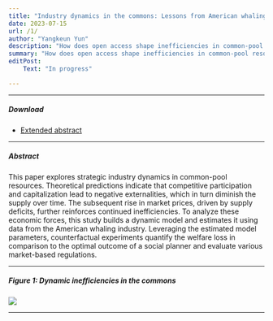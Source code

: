 ```yaml
---
title: "Industry dynamics in the commons: Lessons from American whaling"
date: 2023-07-15 
url: /1/
author: "Yangkeun Yun"
description: "How does open access shape inefficiencies in common-pool resources? This paper builds and estimates a dynamic model using data from the American whaling industry."
summary: "How does open access shape inefficiencies in common-pool resources? This paper builds a dynamic model and estimates it using data from the American whaling industry."
editPost:
    Text: "In progress"

---
```


---

##### Download

+ [Extended abstract](/extended_abstract_whaling_commons_ver1.pdf)

---

##### Abstract

This paper explores strategic industry dynamics in common-pool resources. Theoretical predictions indicate that competitive participation and capitalization lead to negative externalities, which in turn diminish the supply over time. The subsequent rise in market prices, driven by supply deficits, further reinforces continued inefficiencies. To analyze these economic forces, this study builds a dynamic model and estimates it using data from the American whaling industry. Leveraging the estimated model parameters, counterfactual experiments quantify the welfare loss in comparison to the optimal outcome of a social planner and evaluate various market-based regulations.

---

##### Figure 1: Dynamic inefficiencies in the commons

![](/Fig1.png)

---
